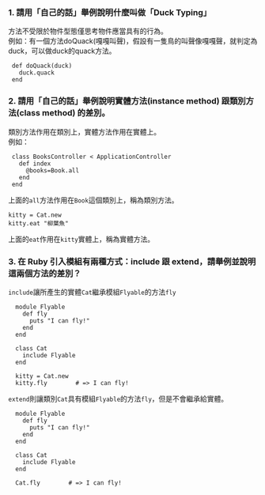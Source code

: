 
### 1. 請用「自己的話」舉例說明什麼叫做「Duck Typing」  
方法不受限於物件型態僅思考物件應當具有的行為。  
例如：有一個方法doQuack(嘎嘎叫聲)，假設有一隻鳥的叫聲像嘎嘎聲，就判定為duck，可以做duck的quack方法。
```
 def doQuack(duck)
   duck.quack
 end
```
### 2. 請用「自己的話」舉例說明實體方法(instance method) 跟類別方法(class method) 的差別。  
類別方法作用在類別上，實體方法作用在實體上。  
例如：  
```
 class BooksController < ApplicationController
   def index
     @books=Book.all
   end
 end
```
上面的```all```方法作用在```Book```這個類別上，稱為類別方法。
```
kitty = Cat.new
kitty.eat "柳葉魚"
```
上面的```eat```作用在```kitty```實體上，稱為實體方法。
### 3. 在 Ruby 引入模組有兩種方式：include 跟 extend，請舉例並說明這兩個方法的差別？  
```include```讓所產生的實體```Cat```繼承模組```Flyable```的方法```fly```
```
  module Flyable
    def fly
      puts "I can fly!"
    end
  end
  
  class Cat
    include Flyable
  end

  kitty = Cat.new
  kitty.fly        # => I can fly!
```
```extend```則讓類別```Cat```具有模組```Flyable```的方法```fly```，但是不會繼承給實體。
```
  module Flyable
    def fly
      puts "I can fly!"
    end
  end
  
  class Cat
    include Flyable
  end

  Cat.fly        # => I can fly!
```
